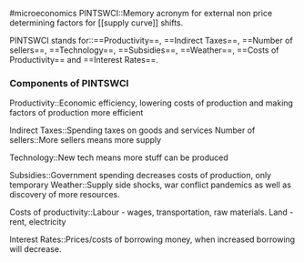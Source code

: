 #microeconomics
PINTSWCI::Memory acronym for external non price determining factors for [[supply curve]] shifts.

PINTSWCI stands for::==Productivity==, ==Indirect Taxes==, ==Number of sellers==, ==Technology==, ==Subsidies==, ==Weather==, ==Costs of Productivity== and ==Interest Rates==.
<!--SR:!2023-11-23,1,230-->
### Components of PINTSWCI
Productivity::Economic efficiency, lowering costs of production and making factors of production more efficient
<!--SR:!2023-11-24,2,248-->
Indirect Taxes::Spending taxes on goods and services
Number of sellers::More sellers means more supply
<!--SR:!2023-11-25,3,250-->
Technology::New tech means more stuff can be produced
<!--SR:!2023-11-24,2,248-->
Subsidies::Government spending decreases costs of production, only temporary
Weather::Supply side shocks, war conflict pandemics as well as discovery of more resources.
<!--SR:!2023-11-24,2,248-->
Costs of productivity::Labour - wages, transportation, raw materials. Land - rent, electricity
<!--SR:!2023-11-25,3,250-->
Interest Rates::Prices/costs of borrowing money, when increased borrowing will decrease.
<!--SR:!2023-11-23,1,228-->